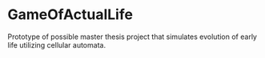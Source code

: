 # GameOfActualLife
Prototype of possible master thesis project that simulates evolution of early life utilizing cellular automata.
